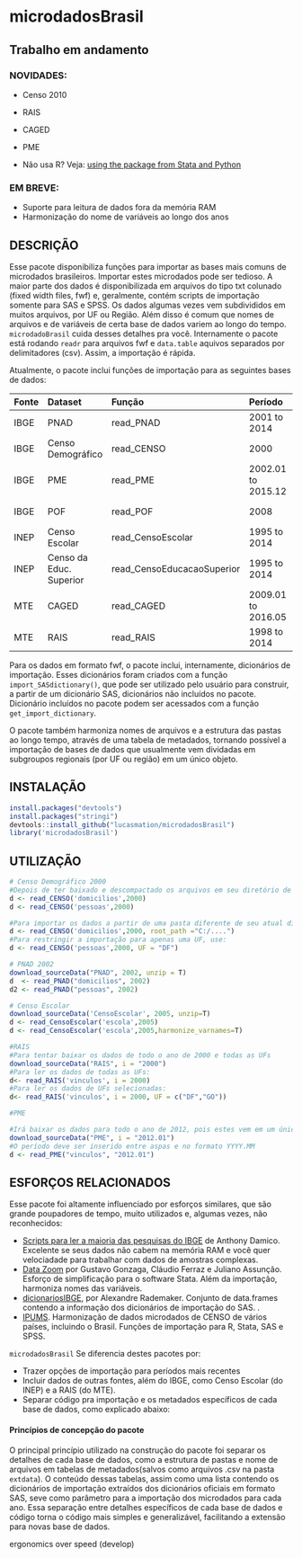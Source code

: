
<!-- README.md is generated from README.Rmd. Please edit that file -->

# microdadosBrasil

## Trabalho em andamento

### NOVIDADES:

  - Censo 2010

  - RAIS

  - CAGED

  - PME

  - Não usa R? Veja: [using the package from Stata and
    Python](https://github.com/lucasmation/microdadosBrasil/blob/master/vignettes/Running_from_other_software.Rmd)

### EM BREVE:

  - Suporte para leitura de dados fora da memória RAM
  - Harmonização do nome de variáveis ao longo dos anos

## DESCRIÇÃO

Esse pacote disponibiliza funções para importar as bases mais comuns de
microdados brasileiros. Importar estes microdados pode ser tedioso. A
maior parte dos dados é disponibilizada em arquivos do tipo txt colunado
(fixed width files, fwf) e, geralmente, contém scripts de importação
somente para SAS e SPSS. Os dados algumas vezes vem subdivididos em
muitos arquivos, por UF ou Região. Além disso é comum que nomes de
arquivos e de variáveis de certa base de dados variem ao longo do tempo.
`microdadoBrasil` cuida desses detalhes pra você. Internamente o pacote
está rodando `readr` para arquivos fwf e `data.table` aquivos separados
por delimitadores (csv). Assim, a importação é rápida.

Atualmente, o pacote inclui funções de importação para as seguintes
bases de dados:

| Fonte | Dataset                 | Função                      | Período            | Subdataset                 |
| :---- | :---------------------- | :-------------------------- | :----------------- | :------------------------- |
| IBGE  | PNAD                    | read\_PNAD                  | 2001 to 2014       | domicilios, pessoas        |
| IBGE  | Censo Demográfico       | read\_CENSO                 | 2000               | domicilios, pessoas        |
| IBGE  | PME                     | read\_PME                   | 2002.01 to 2015.12 | vinculos                   |
| IBGE  | POF                     | read\_POF                   | 2008               | several, ver detalhes      |
| INEP  | Censo Escolar           | read\_CensoEscolar          | 1995 to 2014       | escolas, …, ver detalhes   |
| INEP  | Censo da Educ. Superior | read\_CensoEducacaoSuperior | 1995 to 2014       | ver detalhes               |
| MTE   | CAGED                   | read\_CAGED                 | 2009.01 to 2016.05 | vinculos                   |
| MTE   | RAIS                    | read\_RAIS                  | 1998 to 2014       | estabelecimentos, vinculos |

Para os dados em formato fwf, o pacote inclui, internamente, dicionários
de importação. Esses dicionários foram criados com a função
`import_SASdictionary()`, que pode ser utilizado pelo usuário para
construir, a partir de um dicionário SAS, dicionários não incluídos no
pacote. Dicionário incluídos no pacote podem ser acessados com a função
`get_import_dictionary`.

O pacote também harmoniza nomes de arquivos e a estrutura das pastas ao
longo tempo, através de uma tabela de metadados, tornando possível a
importação de bases de dados que usualmente vem dividadas em subgroupos
regionais (por UF ou região) em um único objeto.

## INSTALAÇÃO

``` r
install.packages("devtools")
install.packages("stringi") 
devtools::install_github("lucasmation/microdadosBrasil")
library('microdadosBrasil')
```

## UTILIZAÇÃO

``` r
# Censo Demográfico 2000
#Depois de ter baixado e descompactado os arquivos em seu diretório de trabalho , rode:
d <- read_CENSO('domicilios',2000)
d <- read_CENSO('pessoas',2000)

#Para importar os dados a partir de uma pasta diferente de seu atual diretório de trabalho, use 
d <- read_CENSO('domicilios',2000, root_path ="C:/....")
#Para restringir a importação para apenas uma UF, use:
d <- read_CENSO('pessoas',2000, UF = "DF")

# PNAD 2002
download_sourceData("PNAD", 2002, unzip = T)
d  <- read_PNAD("domicilios", 2002)
d2 <- read_PNAD("pessoas", 2002)

# Censo Escolar
download_sourceData('CensoEscolar', 2005, unzip=T)
d <- read_CensoEscolar('escola',2005)
d <- read_CensoEscolar('escola',2005,harmonize_varnames=T)

#RAIS
#Para tentar baixar os dados de todo o ano de 2000 e todas as UFs
download_sourceData("RAIS", i = "2000")
#Para ler os dados de todas as UFs:
d<- read_RAIS('vinculos', i = 2000)
#Para ler os dados de UFs selecionadas:
d<- read_RAIS('vinculos', i = 2000, UF = c("DF","GO"))

#PME

#Irá baixar os dados para todo o ano de 2012, pois estes vem em um único arquivo:
download_sourceData("PME", i = "2012.01")
#O período deve ser inserido entre aspas e no formato YYYY.MM
d <- read_PME("vinculos", "2012.01")
```

## ESFORÇOS RELACIONADOS

Esse pacote foi altamente influenciado por esforços similares, que são
grande poupadores de tempo, muito utilizados e, algumas vezes, não
reconhecidos:

  - [Scripts para ler a maioria das pesquisas do
    IBGE](http://www.asdfree.com/) de Anthony Damico. Excelente se seus
    dados não cabem na memória RAM e você quer velociadade para
    trabalhar com dados de amostras complexas.
  - [Data Zoom](http://www.econ.puc-rio.br/datazoom/) por Gustavo
    Gonzaga, Cláudio Ferraz e Juliano Assunção. Esforço de simplificação
    para o software Stata. Além da importação, harmoniza nomes das
    variáveis.  
  - [dicionariosIBGE](https://cran.r-project.org/web/packages/dicionariosIBGE/index.html),
    por Alexandre Rademaker. Conjunto de data.frames contendo a
    informação dos dicionários de importação do SAS. .
  - [IPUMS](https://international.ipums.org/international/).
    Harmonização de dados microdados de CENSO de vários países,
    incluindo o Brasil. Funções de importação para R, Stata, SAS e SPSS.

`microdadosBrasil` Se diferencia destes pacotes por:

  - Trazer opções de importação para períodos mais recentes
  - Incluir dados de outras fontes, além do IBGE, como Censo Escolar (do
    INEP) e a RAIS (do MTE).
  - Separar código pra importação e os metadados específicos de cada
    base de dados, como explicado abaixo:

#### Princípios de concepção do pacote

O principal princípio utilizado na construção do pacote foi separar os
detalhes de cada base de dados, como a estrutura de pastas e nome de
arquivos em tabelas de metadados(salvos como arquivos .csv na pasta
`extdata`). O conteúdo dessas tabelas, assim como uma lista contendo os
dicionários de importação extraídos dos dicionários oficiais em formato
SAS, seve como parâmetro para a importação dos microdados para cada ano.
Essa separação entre detalhes específicos de cada base de dados e código
torna o código mais simples e generalizável, facilitando a extensão para
novas base de dados.

ergonomics over speed (develop)
